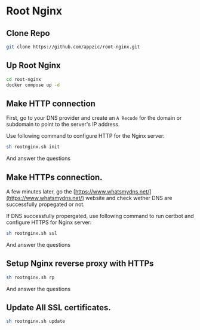 # Root Nginx

## Clone Repo
```bash
git clone https://github.com/appzic/root-nginx.git
```

## Up Root Nginx
```bash
cd root-nginx
docker compose up -d
```

## Make HTTP connection
First, go to your DNS provider and create an `A Recode` for the domain or subdomain to point to the server's IP address.

Use following command to configure HTTP for the Nginx server:
```bash
sh rootnginx.sh init
```
And answer the questions

## Make HTTPs connection.
A few minutes later, go the [https://www.whatsmydns.net/](https://www.whatsmydns.net/) website and check wether DNS are successfully propegated or not.

If DNS successfully propergated, use following command to run certbot and configure HTTPS for Nginx server:
```bash
sh rootnginx.sh ssl
```
And answer the questions

## Setup Nginx reverse proxy with HTTPs
```bash
sh rootnginx.sh rp
```
And answer the questions

## Update All SSL certificates.
```bash
sh rootnginx.sh update
```
